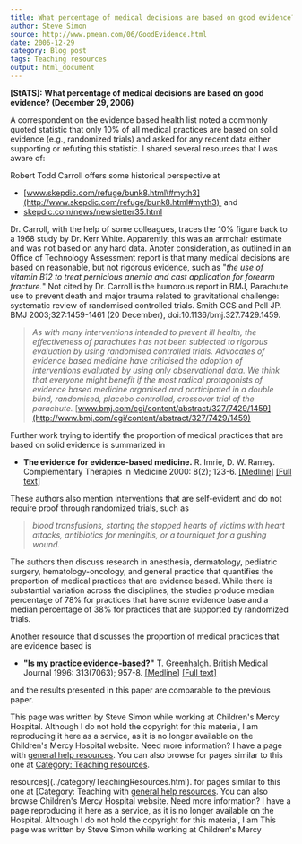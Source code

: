 ```yaml
---
title: What percentage of medical decisions are based on good evidence?
author: Steve Simon
source: http://www.pmean.com/06/GoodEvidence.html
date: 2006-12-29
category: Blog post
tags: Teaching resources
output: html_document
---
```

**[StATS]:** **What percentage of medical decisions
are based on good evidence? (December 29, 2006)**

A correspondent on the evidence based health list noted a commonly
quoted statistic that only 10% of all medical practices are based on
solid evidence (e.g., randomized trials) and asked for any recent data
either supporting or refuting this statistic. I shared several resources
that I was aware of:

Robert Todd Carroll offers some historical perspective at

-   [www.skepdic.com/refuge/bunk8.html\#myth3](http://www.skepdic.com/refuge/bunk8.html#myth3) 
    and
-   [skepdic.com/news/newsletter35.html](http://skepdic.com/news/newsletter35.html) 

Dr. Carroll, with the help of some colleagues, traces the 10% figure
back to a 1968 study by Dr. Kerr White. Apparently, this was an armchair
estimate and was not based on any hard data. Anoter consideration, as
outlined in an Office of Technology Assessment report is that many
medical decisions are based on reasonable, but not rigorous evidence,
such as \"*the use of vitamin B12 to treat pernicious anemia and cast
application for forearm fracture.*\" Not cited by Dr. Carroll is the
humorous report in BMJ, Parachute use to prevent death and major trauma
related to gravitational challenge: systematic review of randomised
controlled trials. Smith GCS and Pell JP. BMJ 2003;327:1459-1461 (20
December), doi:10.1136/bmj.327.7429.1459.

> *As with many interventions intended to prevent ill health, the
> effectiveness of parachutes has not been subjected to rigorous
> evaluation by using randomised controlled trials. Advocates of
> evidence based medicine have criticised the adoption of interventions
> evaluated by using only observational data. We think that everyone
> might benefit if the most radical protagonists of evidence based
> medicine organised and participated in a double blind, randomised,
> placebo controlled, crossover trial of the parachute.*
> [www.bmj.com/cgi/content/abstract/327/7429/1459](http://www.bmj.com/cgi/content/abstract/327/7429/1459)

Further work trying to identify the proportion of medical practices that
are based on solid evidence is summarized in

-   **The evidence for evidence-based medicine.** R. Imrie, D. W. Ramey.
    Complementary Therapies in Medicine 2000: 8(2); 123-6.
    [\[Medline\]](http://www.ncbi.nlm.nih.gov/entrez/query.fcgi?cmd=Retrieve&db=PubMed&list_uids=10859606&dopt=Abstract)
    [\[Full text\]](http://www.vet-task-force.com/CTiM.htm)

These authors also mention interventions that are self-evident and do
not require proof through randomized trials, such as

> *blood transfusions, starting the stopped hearts of victims with heart
> attacks, antibiotics for meningitis, or a tourniquet for a gushing
> wound.*

The authors then discuss research in anesthesia, dermatology, pediatric
surgery, hematology-oncology, and general practice that quantifies the
proportion of medical practices that are evidence based. While there is
substantial variation across the disciplines, the studies produce median
percentage of 78% for practices that have some evidence base and a
median percentage of 38% for practices that are supported by randomized
trials.

Another resource that discusses the proportion of medical practices that
are evidence based is

-   **\"Is my practice evidence-based?\"** T. Greenhalgh. British
    Medical Journal 1996: 313(7063); 957-8.
    [\[Medline\]](http://www.ncbi.nlm.nih.gov/entrez/query.fcgi?cmd=Retrieve&db=PubMed&list_uids=8892405&dopt=Abstract)
    [\[Full
    text\]](http://bmj.bmjjournals.com/cgi/content/full/313/7063/957)

and the results presented in this paper are comparable to the previous
paper.

This page was written by Steve Simon while working at Children\'s Mercy
Hospital. Although I do not hold the copyright for this material, I am
reproducing it here as a service, as it is no longer available on the
Children\'s Mercy Hospital website. Need more information? I have a page
with [general help resources](../GeneralHelp.html). You can also browse
for pages similar to this one at [Category: Teaching
resources](../category/TeachingResources.html).
<!---More--->
resources](../category/TeachingResources.html).
for pages similar to this one at [Category: Teaching
with [general help resources](../GeneralHelp.html). You can also browse
Children\'s Mercy Hospital website. Need more information? I have a page
reproducing it here as a service, as it is no longer available on the
Hospital. Although I do not hold the copyright for this material, I am
This page was written by Steve Simon while working at Children\'s Mercy

<!---Do not use
**[StATS]:** **What percentage of medical decisions
This page was written by Steve Simon while working at Children\'s Mercy
Hospital. Although I do not hold the copyright for this material, I am
reproducing it here as a service, as it is no longer available on the
Children\'s Mercy Hospital website. Need more information? I have a page
with [general help resources](../GeneralHelp.html). You can also browse
for pages similar to this one at [Category: Teaching
resources](../category/TeachingResources.html).
--->


